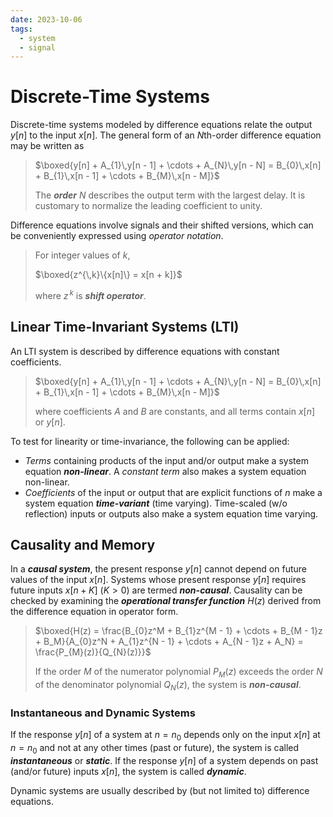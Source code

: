```yaml
---
date: 2023-10-06
tags:
  - system
  - signal
---
```


# Discrete-Time Systems

Discrete-time systems modeled by difference equations relate the output $y[n]$ to the input $x[n]$. The general form of an $N$th-order difference equation may be written as

> $\boxed{y[n] + A_{1}\,y[n - 1] + \cdots + A_{N}\,y[n - N] = B_{0}\,x[n] + B_{1}\,x[n - 1] + \cdots + B_{M}\,x[n - M]}$
>
> The ***order*** $N$ describes the output term with the largest delay. It is customary to normalize the leading coefficient to unity.

Difference equations involve signals and their shifted versions, which can be conveniently expressed using *operator notation*.

> For integer values of $k$,
>
> $\boxed{z^{\,k}\{x[n]\} = x[n + k]}$
>
> where $z^{\,k}$ is ***shift operator***.

## Linear Time-Invariant Systems (LTI)

An LTI system is described by difference equations with constant coefficients.

> $\boxed{y[n] + A_{1}\,y[n - 1] + \cdots + A_{N}\,y[n - N] = B_{0}\,x[n] + B_{1}\,x[n - 1] + \cdots + B_{M}\,x[n - M]}$
>
> where coefficients $A$ and $B$ are constants, and all terms contain $x[n]$ or $y[n]$.

To test for linearity or time-invariance, the following can be applied:

- *Terms* containing products of the input and/or output make a system equation ***non-linear***. A *constant term* also makes a system equation non-linear.
- *Coefficients* of the input or output that are explicit functions of $n$ make a system equation ***time-variant*** (time varying). Time-scaled (w/o reflection) inputs or outputs also make a system equation time varying.

## Causality and Memory

In a ***causal system***, the present response $y[n]$ cannot depend on future values of the input $x[n]$. Systems whose present response $y[n]$ requires future inputs $x[n + K]$ $(K > 0)$ are termed ***non-causal***. Causality can be checked by examining the ***operational transfer function*** $H(z)$ derived from the difference equation in operator form.

> $\boxed{H(z) = \frac{B_{0}z^M + B_{1}z^{M - 1} + \cdots + B_{M - 1}z + B_M}{A_{0}z^N + A_{1}z^{N - 1} + \cdots + A_{N - 1}z + A_N} = \frac{P_{M}(z)}{Q_{N}(z)}}$
>
> If the order $M$ of the numerator polynomial $P_{M}(z)$ exceeds the order $N$ of the denominator polynomial $Q_{N}(z)$, the system is ***non-causal***.

### Instantaneous and Dynamic Systems

If the response $y[n]$ of a system at $n = n_0$ depends only on the input $x[n]$ at $n = n_0$ and not at any other times (past or future), the system is called ***instantaneous*** or ***static***. If the response $y[n]$ of a system depends on past (and/or future) inputs $x[n]$, the system is called ***dynamic***.

Dynamic systems are usually described by (but not limited to) difference equations.
